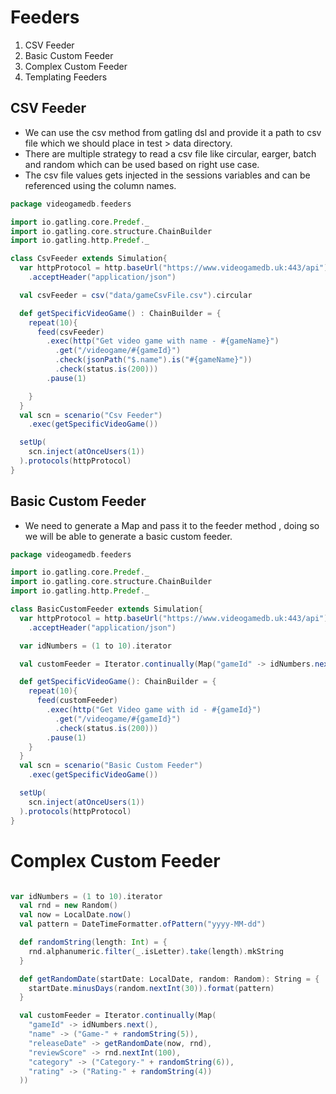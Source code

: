 # Feeders
1. CSV Feeder
2. Basic Custom Feeder
3. Complex Custom Feeder
4. Templating Feeders

## CSV Feeder
* We can use the csv method from gatling dsl and provide it a path to csv file which we should place in test > data directory. 
* There are multiple strategy to read a csv file like circular, earger, batch and random which can be used based on right use case. 
* The csv file values gets injected in the sessions variables and can be referenced using the column names. 

```scala 
package videogamedb.feeders

import io.gatling.core.Predef._
import io.gatling.core.structure.ChainBuilder
import io.gatling.http.Predef._

class CsvFeeder extends Simulation{
  var httpProtocol = http.baseUrl("https://www.videogamedb.uk:443/api")
    .acceptHeader("application/json")

  val csvFeeder = csv("data/gameCsvFile.csv").circular

  def getSpecificVideoGame() : ChainBuilder = {
    repeat(10){
      feed(csvFeeder)
        .exec(http("Get video game with name - #{gameName}")
          .get("/videogame/#{gameId}")
          .check(jsonPath("$.name").is("#{gameName}"))
          .check(status.is(200)))
        .pause(1)

    }
  }
  val scn = scenario("Csv Feeder")
    .exec(getSpecificVideoGame())

  setUp(
    scn.inject(atOnceUsers(1))
  ).protocols(httpProtocol)
}
```

## Basic Custom Feeder
* We need to generate a Map and pass it to the feeder method , doing so we will be able to generate a basic custom feeder. 
```scala 
package videogamedb.feeders

import io.gatling.core.Predef._
import io.gatling.core.structure.ChainBuilder
import io.gatling.http.Predef._

class BasicCustomFeeder extends Simulation{
  var httpProtocol = http.baseUrl("https://www.videogamedb.uk:443/api")
    .acceptHeader("application/json")

  var idNumbers = (1 to 10).iterator

  val customFeeder = Iterator.continually(Map("gameId" -> idNumbers.next()))

  def getSpecificVideoGame(): ChainBuilder = {
    repeat(10){
      feed(customFeeder)
        .exec(http("Get Video game with id - #{gameId}")
          .get("/videogame/#{gameId}")
          .check(status.is(200)))
        .pause(1)
    }
  }
  val scn = scenario("Basic Custom Feeder")
    .exec(getSpecificVideoGame())

  setUp(
    scn.inject(atOnceUsers(1))
  ).protocols(httpProtocol)
}

```

# Complex Custom Feeder

```scala

var idNumbers = (1 to 10).iterator
  val rnd = new Random()
  val now = LocalDate.now()
  val pattern = DateTimeFormatter.ofPattern("yyyy-MM-dd")

  def randomString(length: Int) = {
    rnd.alphanumeric.filter(_.isLetter).take(length).mkString
  }

  def getRandomDate(startDate: LocalDate, random: Random): String = {
    startDate.minusDays(random.nextInt(30)).format(pattern)
  }

  val customFeeder = Iterator.continually(Map(
    "gameId" -> idNumbers.next(),
    "name" -> ("Game-" + randomString(5)),
    "releaseDate" -> getRandomDate(now, rnd),
    "reviewScore" -> rnd.nextInt(100),
    "category" -> ("Category-" + randomString(6)),
    "rating" -> ("Rating-" + randomString(4))
  ))

  ```